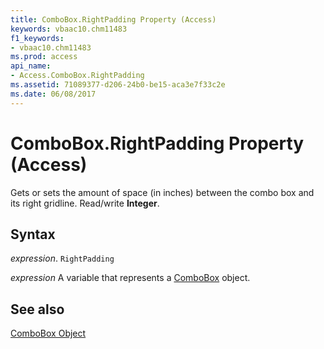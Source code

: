 ```yaml
---
title: ComboBox.RightPadding Property (Access)
keywords: vbaac10.chm11483
f1_keywords:
- vbaac10.chm11483
ms.prod: access
api_name:
- Access.ComboBox.RightPadding
ms.assetid: 71089377-d206-24b0-be15-aca3e7f33c2e
ms.date: 06/08/2017
---
```



# ComboBox.RightPadding Property (Access)

Gets or sets the amount of space (in inches) between the combo box and its right gridline. Read/write  **Integer**.


## Syntax

 _expression_. `RightPadding`

 _expression_ A variable that represents a [ComboBox](Access.ComboBox.md) object.


## See also


[ComboBox Object](Access.ComboBox.md)

